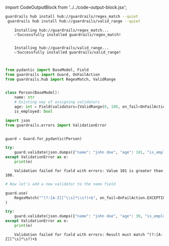 import CodeOutputBlock from '../../code-output-block.jsx';

```bash
guardrails hub install hub://guardrails/regex_match --quiet
 guardrails hub install hub://guardrails/valid_range --quiet
```

<CodeOutputBlock lang="bash">

```
    Installing hub://guardrails/regex_match...
    ✅Successfully installed guardrails/regex_match!
    
    
    Installing hub://guardrails/valid_range...
    ✅Successfully installed guardrails/valid_range!
    
    
```

</CodeOutputBlock>

<!-- WARNING: THIS FILE WAS AUTOGENERATED! DO NOT EDIT! Instead, edit the notebook w/the location & name as this file. -->


```python
from pydantic import BaseModel, Field
from guardrails import Guard, OnFailAction
from guardrails.hub import RegexMatch, ValidRange


class Person(BaseModel):
    name: str
    # Existing way of assigning validators
    age: int = Field(validators=[ValidRange(0, 100, on_fail=OnFailAction.EXCEPTION)])
    is_employed: bool
```


```python
import json
from guardrails.errors import ValidationError


guard = Guard.for_pydantic(Person)

try:
    guard.validate(json.dumps({"name": "john doe", "age": 101, "is_employed": False}))
except ValidationError as e:
    print(e)
```

<CodeOutputBlock lang="python">

```
    Validation failed for field with errors: Value 101 is greater than 100.
```

</CodeOutputBlock>


```python
# Now let's add a new validator to the name field

guard.use(
    RegexMatch("^(?:[A-Z][^\\s]*\\s?)+$", on_fail=OnFailAction.EXCEPTION), on="$.name"
)

try:
    guard.validate(json.dumps({"name": "john doe", "age": 30, "is_employed": True}))
except ValidationError as e:
    print(e)
```

<CodeOutputBlock lang="python">

```
    Validation failed for field with errors: Result must match ^(?:[A-Z][^\s]*\s?)+$
```

</CodeOutputBlock>
